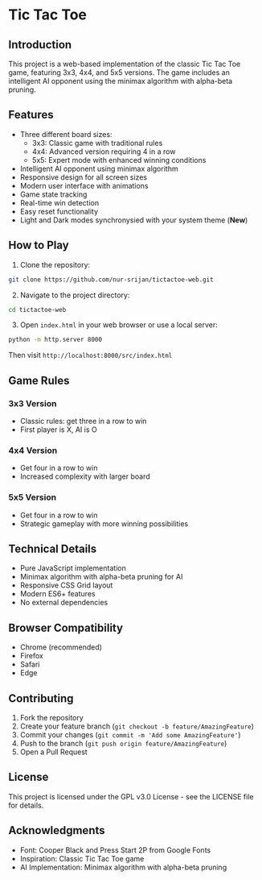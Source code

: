 # Tic Tac Toe
## Introduction

This project is a web-based implementation of the classic Tic Tac Toe game, featuring 3x3, 4x4, and 5x5 versions. The game includes an intelligent AI opponent using the minimax algorithm with alpha-beta pruning.

## Features

- Three different board sizes:
  - 3x3: Classic game with traditional rules
  - 4x4: Advanced version requiring 4 in a row
  - 5x5: Expert mode with enhanced winning conditions
- Intelligent AI opponent using minimax algorithm
- Responsive design for all screen sizes
- Modern user interface with animations
- Game state tracking
- Real-time win detection
- Easy reset functionality
- Light and Dark modes synchronysied with your system theme (**New**)

## How to Play

1. Clone the repository:
```bash
git clone https://github.com/nur-srijan/tictactoe-web.git
```

2. Navigate to the project directory:
```bash
cd tictactoe-web
```

3. Open `index.html` in your web browser or use a local server:
```bash
python -m http.server 8000
```
Then visit `http://localhost:8000/src/index.html`

## Game Rules

### 3x3 Version
- Classic rules: get three in a row to win
- First player is X, AI is O

### 4x4 Version
- Get four in a row to win
- Increased complexity with larger board

### 5x5 Version
- Get four in a row to win
- Strategic gameplay with more winning possibilities

## Technical Details

- Pure JavaScript implementation
- Minimax algorithm with alpha-beta pruning for AI
- Responsive CSS Grid layout
- Modern ES6+ features
- No external dependencies

## Browser Compatibility

- Chrome (recommended)
- Firefox
- Safari
- Edge

## Contributing

1. Fork the repository
2. Create your feature branch (`git checkout -b feature/AmazingFeature`)
3. Commit your changes (`git commit -m 'Add some AmazingFeature'`)
4. Push to the branch (`git push origin feature/AmazingFeature`)
5. Open a Pull Request

## License

This project is licensed under the GPL v3.0 License - see the LICENSE file for details.

## Acknowledgments

- Font: Cooper Black and Press Start 2P from Google Fonts
- Inspiration: Classic Tic Tac Toe game
- AI Implementation: Minimax algorithm with alpha-beta pruning
